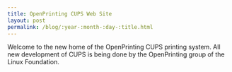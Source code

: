 ```yaml
---
title: OpenPrinting CUPS Web Site
layout: post
permalink: /blog/:year-:month-:day-:title.html
---
```


Welcome to the new home of the OpenPrinting CUPS printing system.  All new
development of CUPS is being done by the OpenPrinting group of the Linux
Foundation.
